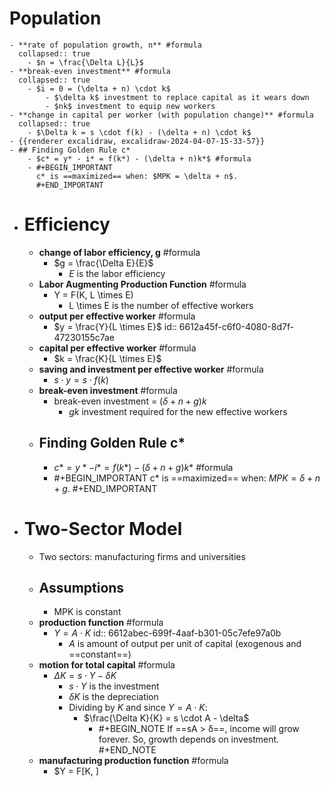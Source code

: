# Population
	- **rate of population growth, n** #formula
	  collapsed:: true
		- $n = \frac{\Delta L}{L}$
	- **break-even investment** #formula
	  collapsed:: true
		- $i = 0 = (\delta + n) \cdot k$
			- $\delta k$ investment to replace capital as it wears down
			- $nk$ investment to equip new workers
	- **change in capital per worker (with population change)** #formula
	  collapsed:: true
		- $\Delta k = s \cdot f(k) - (\delta + n) \cdot k$
	- {{renderer excalidraw, excalidraw-2024-04-07-15-33-57}}
	- ## Finding Golden Rule c*
		- $c* = y* - i* = f(k*) - (\delta + n)k*$ #formula
		- #+BEGIN_IMPORTANT
		  c* is ==maximized== when: $MPK = \delta + n$.
		  #+END_IMPORTANT
- # Efficiency
	- **change of labor efficiency, g** #formula
		- $g = \frac{\Delta E}{E}$
			- *E* is the labor efficiency
	- **Labor Augmenting Production Function** #formula
		- Y = F(K, L \times E)
			- L \times E is the number of effective workers
	- **output per effective worker** #formula
		- $y = \frac{Y}{L \times E}$
		  id:: 6612a45f-c6f0-4080-8d7f-47230155c7ae
	- **capital per effective worker** #formula
		- $k = \frac{K}{L \times E}$
	- **saving and investment per effective worker** #formula
		- $s \cdot y = s \cdot f(k)$
	- **break-even investment** #formula
		- break-even investment = $(\delta + n + g)k$
			- $gk$ investment required for the new effective workers
	- ## Finding Golden Rule c*
		- $c* = y* - i* = f(k*) - (\delta + n + g)k*$ #formula
		- #+BEGIN_IMPORTANT
		  c* is ==maximized== when: $MPK = \delta + n + g$.
		  #+END_IMPORTANT
- # Two-Sector Model
	- Two sectors: manufacturing firms and universities
	- ## Assumptions
		- MPK is constant
	- **production function** #formula
		- $Y = A \cdot K$
		  id:: 6612abec-699f-4aaf-b301-05c7efe97a0b
			- *A* is amount of output per unit of capital (exogenous and ==constant==)
	- **motion for total capital** #formula
		- $\Delta K = s \cdot Y - \delta K$
			- $s \cdot Y$ is the investment
			- $\delta K$ is the depreciation
			- Dividing by *K* and since $Y = A \cdot K$:
				- $\frac{\Delta K}{K} = s \cdot A - \delta$
					- #+BEGIN_NOTE
					  If ==sA > δ==, income will grow forever. So, growth depends on investment.
					  #+END_NOTE
	- **manufacturing production function** #formula
		- $Y = F[K, ]